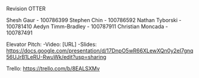 Revision OTTER

Shesh Gaur - 100786399
Stephen Chin - 100786592
Nathan Tyborski - 100781410
Aedyn Timm-Bradley - 100787911
Christian Moncada - 100787491

Elevator Pitch: 
  -Video: [URL]
  -Slides: https://docs.google.com/presentation/d/17DnpO5wR66XLewXQn0y2eI7gnq56UJrB1LeRU-RwuWk/edit?usp=sharing

Trello: https://trello.com/b/8EALSXMv
